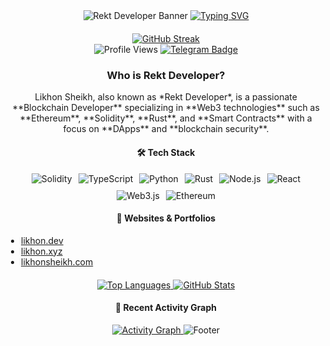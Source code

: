 <div align="center">

  <!-- Banner Image -->
  <img src="https://capsule-render.vercel.app/api?type=waving&color=ff0000&height=200&section=header&text=REKT%20DEVELOPER&fontSize=50&animation=fadeIn&fontColor=ffffff" alt="Rekt Developer Banner"/>

  <!-- Typing SVG -->
  <a href="https://git.io/typing-svg">
    <img src="https://readme-typing-svg.herokuapp.com?font=IBM+Plex+Mono&weight=700&size=28&duration=2500&pause=1500&color=FF0000&center=true&vCenter=true&random=false&width=700&height=70&lines=Web3+%26+Blockchain+Developer;Smart+Contract+Security+Expert;DApps+%26+DeFi+Specialist" alt="Typing SVG"/>
  </a>

  <!-- Stats Section -->
  <div align="center" style="margin-top: 20px;">
    <a href="https://git.io/streak-stats">
      <img src="https://streak-stats.demolab.com?user=Rekt-Developer&theme=dark&date_format=M%20j%5B%2C%20Y%5D&card_width=800&background=000000&ring=FF0000&fire=FF0000&currStreakLabel=FF0000&currStreakNum=FFFFFF" alt="GitHub Streak"/>
    </a>
    <div>
      <img src="https://komarev.com/ghpvc/?username=Rekt-Developer&style=flat-square&color=red" alt="Profile Views"/>
      <a href="https://t.me/RektDevelopers">
        <img src="https://img.shields.io/badge/Join_Community-2CA5E0?style=for-the-badge&logo=telegram&logoColor=white" alt="Telegram Badge"/>
      </a>
    </div>
  </div>

  <!-- About Section -->
  <h3>Who is Rekt Developer?</h3>
  <p>Likhon Sheikh, also known as *Rekt Developer*, is a passionate **Blockchain Developer** specializing in **Web3 technologies** such as **Ethereum**, **Solidity**, **Rust**, and **Smart Contracts** with a focus on **DApps** and **blockchain security**.</p>

  <!-- Tech Stack Section -->
  <h4>🛠 Tech Stack</h4>
  <div style="display: flex; flex-wrap: wrap; justify-content: center; gap: 10px;">
    <img src="https://img.shields.io/badge/Solidity-363636?style=flat&logo=solidity&logoColor=white" alt="Solidity"/>
    <img src="https://img.shields.io/badge/TypeScript-007ACC?style=flat&logo=typescript&logoColor=white" alt="TypeScript"/>
    <img src="https://img.shields.io/badge/Python-3776AB?style=flat&logo=python&logoColor=white" alt="Python"/>
    <img src="https://img.shields.io/badge/Rust-000000?style=flat&logo=rust&logoColor=white" alt="Rust"/>
    <img src="https://img.shields.io/badge/Node.js-339933?style=flat&logo=nodedotjs&logoColor=white" alt="Node.js"/>
    <img src="https://img.shields.io/badge/React-20232A?style=flat&logo=react&logoColor=61DAFB" alt="React"/>
    <img src="https://img.shields.io/badge/Web3.js-F16822?style=flat&logo=web3dotjs&logoColor=white" alt="Web3.js"/>
    <img src="https://img.shields.io/badge/Ethereum-3C3C3D?style=flat&logo=ethereum&logoColor=white" alt="Ethereum"/>
  </div>

  <!-- Websites Section -->
  <h4>🌟 Websites & Portfolios</h4>
  <ul style="text-align: left; padding-left: 20px;">
    <li><a href="https://likhon.dev" target="_blank">likhon.dev</a></li>
    <li><a href="https://likhon.xyz" target="_blank">likhon.xyz</a></li>
    <li><a href="https://likhonsheikh.com" target="_blank">likhonsheikh.com</a></li>
  </ul>

  <!-- Stats and GitHub Info Section -->
  <div align="center" style="margin-top: 20px;">
    <a href="https://github.com/anuraghazra/github-readme-stats">
      <img src="https://github-readme-stats.vercel.app/api/top-langs/?username=Rekt-Developer&layout=compact&theme=dark&hide_border=true&bg_color=000000&title_color=FF0000" alt="Top Languages"/>
    </a>
    <a href="https://github.com/anuraghazra/github-readme-stats">
      <img src="https://github-readme-stats.vercel.app/api?username=Rekt-Developer&show_icons=true&theme=dark&hide_border=true&bg_color=000000&ring_color=FF0000&icon_color=FF0000&title_color=FF0000" alt="GitHub Stats"/>
    </a>
  </div>

  <!-- Recent Activity Graph Section -->
  <h4>🎯 Recent Activity Graph</h4>
  <a href="https://github.com/ashutosh00710/github-readme-activity-graph">
    <img src="https://github-readme-activity-graph.vercel.app/graph?username=Rekt-Developer&theme=high-contrast&color=ff0000&line=ff0000&point=ffffff&area=true&hide_border=true" alt="Activity Graph"/>
  </a>

  <!-- Footer -->
  <img src="https://capsule-render.vercel.app/api?type=waving&color=ff0000&height=150&section=footer" alt="Footer"/>

</div>
